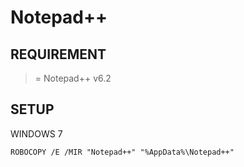 # Notepad++ #

## REQUIREMENT ##

>= Notepad++ v6.2

## SETUP ##

WINDOWS 7

    ROBOCOPY /E /MIR "Notepad++" "%AppData%\Notepad++"